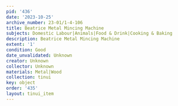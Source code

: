 ```yaml
---
pid: '436'
date: '2023-10-25'
archive_number: 23-01/1-4-106
title: Beatrice Metal Mincing Machine
subjects: Domestic Labour|Animals|Food & Drink|Cooking & Baking
description: Beatrice Metal Mincing Machine
extent: '1'
condition: Good
date_unvalidated: Unknown
creator: Unknown
collector: Unknown
materials: Metal|Wood
collection: tinui
key: object
order: '435'
layout: tinui_item
---
```

